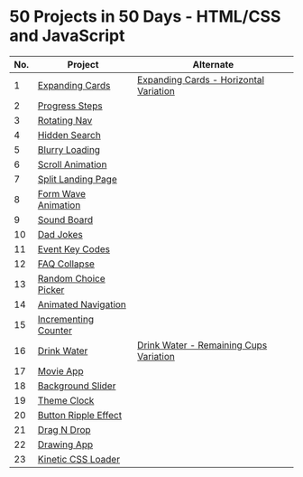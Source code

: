 # 50 Projects in 50 Days - HTML/CSS and JavaScript

| No. | Project                                                                                                   | Alternate                                                                                                                         |
| --- | --------------------------------------------------------------------------------------------------------- | --------------------------------------------------------------------------------------------------------------------------------- |
| 1   | [Expanding Cards](https://github.com/PaulMFleming/50Projects50Days/tree/master/expanding-cards)           | [Expanding Cards - Horizontal Variation](https://github.com/PaulMFleming/50Projects50Days/tree/master/expanding-cards-horizontal) |
| 2   | [Progress Steps](https://github.com/PaulMFleming/50Projects50Days/tree/master/progress-steps)             |
| 3   | [Rotating Nav](https://github.com/PaulMFleming/50Projects50Days/tree/master/rotating_navigation)          |
| 4   | [Hidden Search](https://github.com/PaulMFleming/50Projects50Days/tree/master/hidden_search_widget)        |
| 5   | [Blurry Loading](https://github.com/PaulMFleming/50Projects50Days/tree/master/blurry-loading)             |
| 6   | [Scroll Animation](https://github.com/PaulMFleming/50Projects50Days/tree/master/scroll-animation)         |
| 7   | [Split Landing Page](https://github.com/PaulMFleming/50Projects50Days/tree/master/split-landing-page)     |
| 8   | [Form Wave Animation](https://github.com/PaulMFleming/50Projects50Days/tree/master/form-wave-animation)   |
| 9   | [Sound Board](https://github.com/PaulMFleming/50Projects50Days/tree/master/sound-board)                   |
| 10  | [Dad Jokes](https://github.com/PaulMFleming/50Projects50Days/tree/master/dad-jokes)                       |
| 11  | [Event Key Codes](https://github.com/PaulMFleming/50Projects50Days/tree/master/event-key-codes)           |
| 12  | [FAQ Collapse](https://github.com/PaulMFleming/50Projects50Days/tree/master/faq-collapse)                 |
| 13  | [Random Choice Picker](https://github.com/PaulMFleming/50Projects50Days/tree/master/random-choice-picker) |
| 14  | [Animated Navigation](https://github.com/PaulMFleming/50Projects50Days/tree/master/animated-navigation)   |
| 15  | [Incrementing Counter](https://github.com/PaulMFleming/50Projects50Days/tree/master/incrementing-counter) |
| 16  | [Drink Water](https://github.com/PaulMFleming/50Projects50Days/tree/master/drink-water)                   | [Drink Water - Remaining Cups Variation](https://github.com/PaulMFleming/50Projects50Days/tree/master/drink-water-cups-remain)    |
| 17  | [Movie App](https://github.com/PaulMFleming/50Projects50Days/tree/master/movie-app)                       |
| 18  | [Background Slider](https://github.com/PaulMFleming/50Projects50Days/tree/master/background-slider)       |
| 19  | [Theme Clock](https://github.com/PaulMFleming/50Projects50Days/tree/master/theme-clock)                   |
| 20  | [Button Ripple Effect](https://github.com/PaulMFleming/50Projects50Days/tree/master/button-ripple-effect) |
| 21  | [Drag N Drop](https://github.com/PaulMFleming/50Projects50Days/tree/master/drag-n-drop)                   |
| 22  | [Drawing App](https://github.com/PaulMFleming/50Projects50Days/tree/master/drawing-app)                   |
| 23  | [Kinetic CSS Loader](https://github.com/PaulMFleming/50Projects50Days/tree/master/kinetic-css-loader)     |
